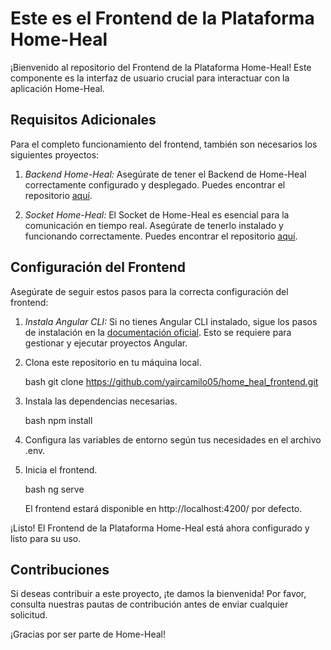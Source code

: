 # Este es el Frontend de la Plataforma Home-Heal

¡Bienvenido al repositorio del Frontend de la Plataforma Home-Heal! Este componente es la interfaz de usuario crucial para interactuar con la aplicación Home-Heal.

## Requisitos Adicionales

Para el completo funcionamiento del frontend, también son necesarios los siguientes proyectos:

1. *Backend Home-Heal:*
   Asegúrate de tener el Backend de Home-Heal correctamente configurado y desplegado. Puedes encontrar el repositorio [aquí](https://github.com/yaircamilo05/home_heal_backend).

2. *Socket Home-Heal:*
   El Socket de Home-Heal es esencial para la comunicación en tiempo real. Asegúrate de tenerlo instalado y funcionando correctamente. Puedes encontrar el repositorio [aquí](https://github.com/yaircamilo05/home_heal_socket).

## Configuración del Frontend

Asegúrate de seguir estos pasos para la correcta configuración del frontend:

1. *Instala Angular CLI:*
   Si no tienes Angular CLI instalado, sigue los pasos de instalación en la [documentación oficial](https://angular.io/cli). Esto se requiere para gestionar y ejecutar proyectos Angular.

2. Clona este repositorio en tu máquina local.

    bash
    git clone https://github.com/yaircamilo05/home_heal_frontend.git
    

3. Instala las dependencias necesarias.

    bash
    npm install
    

4. Configura las variables de entorno según tus necesidades en el archivo .env.

5. Inicia el frontend.

    bash
    ng serve
    

   El frontend estará disponible en http://localhost:4200/ por defecto.

¡Listo! El Frontend de la Plataforma Home-Heal está ahora configurado y listo para su uso.

## Contribuciones

Si deseas contribuir a este proyecto, ¡te damos la bienvenida! Por favor, consulta nuestras pautas de contribución antes de enviar cualquier solicitud.

¡Gracias por ser parte de Home-Heal!
